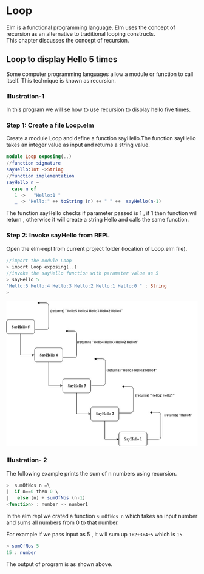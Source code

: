 # Loop

Elm is a functional programming language. Elm uses the concept of recursion as an alternative to traditional looping constructs.  
This chapter discusses the concept of recursion.

<!-- display a loop in javascript and show it using elm -->

## Loop to display Hello 5 times

Some computer programming languages allow a module or function to call itself. This technique is known as recursion.

### Illustration-1

In this program we will se how to use recursion to display hello five times.

### Step 1: Create a file Loop.elm

Create a module Loop and define a function sayHello.The function sayHello takes an integer value as input and returns a string value.

```elm
module Loop exposing(..)
//function signature
sayHello:Int ->String
//function implementation
sayHello n =
  case n of
   1 ->   "Hello:1 "
   _ -> "Hello:" ++ toString (n) ++ " " ++  sayHello(n-1)

```

The function sayHello checks if parameter passed is 1 , if 1 then function will return , otherwise it will create a string Hello and calls the same function.

### Step 2: Invoke sayHello from REPL

Open the elm-repl from current project folder (location of Loop.elm file).

```rust
//import the module Loop
> import Loop exposing(..)
//invoke the sayHello function with paramater value as 5
> sayHello 5
"Hello:5 Hello:4 Hello:3 Hello:2 Hello:1 Hello:0 " : String
>

```

!["Architecture"](https://github.com/kannans89/ElmRepo/blob/master/images/22_recursion_1.jpg?raw=true)

### Illustration- 2

The following example prints the sum of n numbers using recursion.

```javascript
>  sumOfNos n =\
|  if n==0 then 0 \
|   else (n) + sumOfNos (n-1)
<function> : number -> number1

```

In the elm repl we crated a function `sumOfNos n` which takes an input number and sums all numbers from 0 to that number.

For example if we pass input as 5 , it will sum up `1+2+3+4+5` which is `15`.

```elm
> sumOfNos 5
15 : number
```

The output of program is as shown above.

<!-- ```javascript

 > sums n = \
|   case n of \
|     0 -> 0 \
|     _ -> (n^2) +sums (n-1)
<function> : number -> number1
> sums 5
55 : number

``` -->

<!-- <explain this illustratin>>> -->
